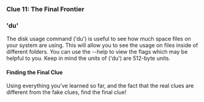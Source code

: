 ### Clue 11: The Final Frontier ###

### 'du' ###
The disk usage command ('du') is useful to see how much space files on your system
are using. This will allow you to see the usage on files inside of different folders. 
You can use the --help to view the flags which may be helpful to you. Keep in mind the
units of ('du') are 512-byte units. 

#### Finding the Final Clue ####

Using everything you've learned so far, and the fact that the real clues are
different from the fake clues, find the final clue!
